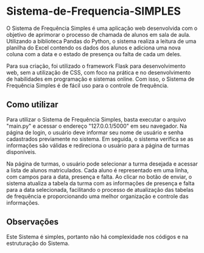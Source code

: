# Sistema-de-Frequencia-SIMPLES
 
O Sistema de Frequência Simples é uma aplicação web desenvolvida com o objetivo de aprimorar o processo de chamada de alunos em sala de aula. Utilizando a biblioteca Pandas do Python, o sistema realiza a leitura de uma planilha do Excel contendo os dados dos alunos e adiciona uma nova coluna com a data e o estado de presença ou falta de cada um deles.

Para sua criação, foi utilizado o framework Flask para desenvolvimento web, sem a utilização de CSS, com foco na prática e no desenvolvimento de habilidades em programação e sistemas online. Com isso, o Sistema de Frequência Simples é de fácil uso para o controle de frequência.

## Como utilizar

Para utilizar o Sistema de Frequência Simples, basta executar o arquivo "main.py" e acessar o endereço "127.0.0.1/5000" em seu navegador. Na página de login, o usuário deve informar seu nome de usuário e senha cadastrados previamente no sistema. Em seguida, o sistema verifica se as informações são válidas e redireciona o usuário para a página de turmas disponíveis.

Na página de turmas, o usuário pode selecionar a turma desejada e acessar a lista de alunos matriculados. Cada aluno é representado em uma linha, com campos para a data, presença e falta. Ao clicar no botão de enviar, o sistema atualiza a tabela da turma com as informações de presença e falta para a data selecionada, facilitando o processo de atualização das tabelas de frequência e proporcionando uma melhor organização e controle das informações.

## Observações

Este Sistema é simples, portanto não há complexidade nos códigos e na estruturação do Sistema.
